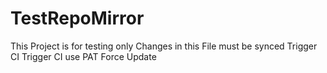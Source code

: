 # TestRepoMirror
This Project is for testing only
Changes in this File must be synced
Trigger CI
Trigger CI use PAT
Force Update
